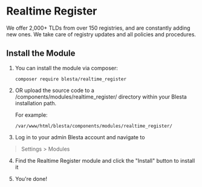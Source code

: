 # Realtime Register

 We offer 2,000+ TLDs from over 150 registries, and are constantly adding new ones. We take care of registry updates and all policies and procedures.

## Install the Module

1. You can install the module via composer:

    ```
    composer require blesta/realtime_register
    ```

2. OR upload the source code to a /components/modules/realtime_register/ directory within
your Blesta installation path.

    For example:

    ```
    /var/www/html/blesta/components/modules/realtime_register/
    ```

3. Log in to your admin Blesta account and navigate to
> Settings > Modules

4. Find the Realtime Register module and click the "Install" button to install it

5. You're done!

